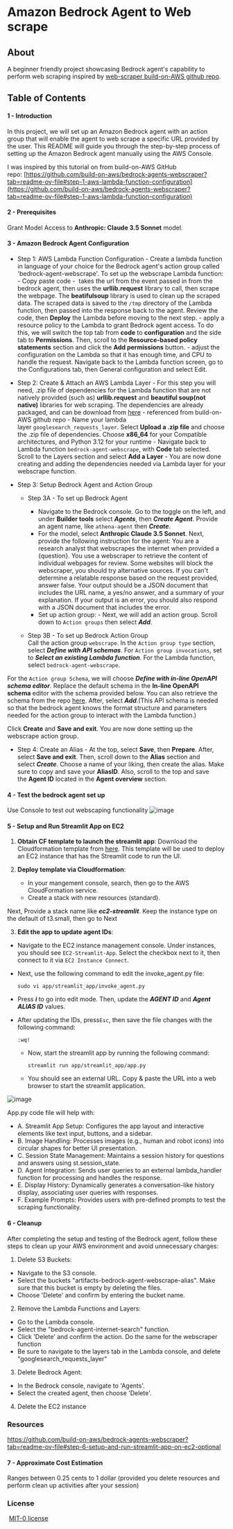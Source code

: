 # Amazon Bedrock Agent to Web scrape

## About

A beginner friendly project showcasing Bedrock agent's capability to perform web scraping inspired by [web-scraper build-on-AWS github repo](https://github.com/build-on-aws/bedrock-agents-webscraper?tab=readme-ov-file#step-1-aws-lambda-function-configuration). 

## Table of Contents
#### 1 - Introduction
In this project, we will set up an Amazon Bedrock agent with an action group that will enable the agent to web scrape a specific URL provided by the user. 
This README will guide you through the step-by-step process of setting up the Amazon Bedrock agent manually using the AWS Console.

I was inspired by this tutorial on from build-on-AWS GitHub repo: [https://github.com/build-on-aws/bedrock-agents-webscraper?tab=readme-ov-file#step-1-aws-lambda-function-configuration](https://github.com/build-on-aws/bedrock-agents-webscraper?tab=readme-ov-file#step-1-aws-lambda-function-configuration)
#### 2 -  Prerequisites

Grant Model Access to **Anthropic: Claude 3.5 Sonnet** model.
#### 3 -  Amazon Bedrock Agent Configuration 

- Step 1: AWS Lambda Function Configuration - Create a lambda function in language of your choice for the Bedrock agent's action group called 'bedrock-agent-webscrape'. To set up the webscrape Lambda function:
	    - Copy paste code -  takes the url from the event passed in from the bedrock agent, then uses the **urllib.request** library to call, then scrape the webpage. The **beatifulsoup** library is used to clean up the scraped data. The scraped data is saved to the `/tmp` directory of the Lambda function, then passed into the response back to the agent. Review the code, then **Deploy** the Lambda before moving to the next step.
	    - apply a resource policy to the Lambda to grant Bedrock agent access. To do this, we will switch the top tab from **code** to **configuration** and the side tab to **Permissions**. Then, scroll to the **Resource-based policy statements** section and click the **Add permissions** button.
	    - adjust the configuration on the Lambda so that it has enough time, and CPU to handle the request. Navigate back to the Lambda function screen, go to the Configurations tab, then General configuration and select Edit.

- Step 2: Create & Attach an AWS Lambda Layer
	    - For this step you will need, .zip file of dependencies for the Lambda function that are not natively provided (such as) **urllib.request** and **beautiful soup(not native)** libraries for web scraping. The dependencies are already packaged, and can be download from [here](https://github.com/build-on-aws/bedrock-agents-webscraper/raw/main/lambda-layer/layer-python-requests-googlesearch-beatifulsoup.zip) - referenced from build-on-AWS github repo
	    - Name your lambda layer `googlesearch_requests_layer`. Select **Upload a .zip file** and choose the .zip file of dependencies. Choose **x86_64** for your Compatible architectures, and Python 3.12 for your runtime
	    - Navigate back to Lambda function `bedrock-agent-webscrape`, with **Code** tab selected. Scroll to the Layers section and select **Add a Layer**
	    - You are now done creating and adding the dependencies needed via Lambda layer for your webscrape function.

- Step 3: Setup Bedrock Agent and Action Group

	- Step 3A - To set up Bedrock Agent 
	    - Navigate to the Bedrock console. Go to the toggle on the left, and under **Builder tools** select _**Agents**_, then _**Create Agent**_. Provide an agent name, like `athena-agent` then _**Create**_.
	    - For the model, select **Anthropic Claude 3.5 Sonnet**. Next, provide the following instruction for the agent: You are a research analyst that webscrapes the internet when provided a {question}. You use a webscraper to retrieve the content of individual webpages for review. Some websites will block the webscraper, you should try alternative sources. If you can't determine a relatable response based on the request provided, answer false. Your output should be a JSON document that includes the URL name, a yes/no answer, and a summary of your explanation. If your output is an error, you should also respond with a JSON document that includes the error.
	    - Set up action group: - Next, we will add an action group. Scroll down to `Action groups` then select _**Add**_.

	- Step 3B - To set up Bedrock Action Group     
Call the action group `webscrape`. In the `Action group type` section, select _**Define with API schemas**_. For `Action group invocations`, set to _**Select an existing Lambda function**_. For the Lambda function, select `bedrock-agent-webscrape`.
    
For the `Action group Schema`, we will choose _**Define with in-line OpenAPI schema editor**_. Replace the default schema in the **In-line OpenAPI schema** editor with the schema provided below. You can also retrieve the schema from the repo [here](https://github.com/build-on-aws/bedrock-agents-webscraper/blob/main/schema/webscrape-schema.json). After, select _**Add**_.(This API schema is needed so that the bedrock agent knows the format structure and parameters needed for the action group to interact with the Lambda function.)
				
Click **Create** and **Save and exit**. You are now done setting up the webscrape action group.
			
- Step 4: Create an Alias
	    - At the top, select **Save**, then **Prepare**. After, select **Save and exit**. Then, scroll down to the **Alias** section and select _**Create**_. Choose a name of your liking, then create the alias. Make sure to copy and save your **AliasID**. Also, scroll to the top and save the **Agent ID** located in the **Agent overview** section.
 
#### 4 - Test the bedrock agent set up 
Use  Console to test out webscaping functionality 
 ![image](https://github.com/user-attachments/assets/911507cd-ec5e-4b4c-90d9-4e83b7875975)

#### 5 - Setup and Run Streamlit App on EC2 

1. **Obtain CF template to launch the streamlit app**: Download the Cloudformation template from [here](https://github.com/build-on-aws/bedrock-agents-streamlit/blob/main/ec2-streamlit-template.yaml). This template will be used to deploy an EC2 instance that has the Streamlit code to run the UI.
    
2. **Deploy template via Cloudformation**:
    
    - In your mangement console, search, then go to the AWS CloudFormation service.
    - Create a stack with new resources (standard).

 Next, Provide a stack name like _**ec2-streamlit**_. Keep the instance type on the default of t3.small, then go to Next
 
3. **Edit the app to update agent IDs**:

- Navigate to the EC2 instance management console. Under instances, you should see `EC2-Streamlit-App`. Select the checkbox next to it, then connect to it via `EC2 Instance Connect`.

- Next, use the following command to edit the invoke_agent.py file:
    
    ```shell
    sudo vi app/streamlit_app/invoke_agent.py
    ```
    
- Press _**i**_ to go into edit mode. Then, update the _**AGENT ID**_ and _**Agent ALIAS ID**_ values.
- After updating the IDs, press`Esc`, then save the file changes with the following command:

  ```shell
  :wq!
  ```

    - Now, start the streamlit app by running the following command:
        
        ```shell
        streamlit run app/streamlit_app/app.py
        ```
        
    - You should see an external URL. Copy & paste the URL into a web browser to start the streamlit application.

![image](https://github.com/user-attachments/assets/ddeaf250-2999-4f73-b061-da840e24acd0)

App.py code file will help with:

- A. Streamlit App Setup: Configures the app layout and interactive elements like text input, buttons, and a sidebar.
- B. Image Handling: Processes images (e.g., human and robot icons) into circular shapes for better UI presentation.
- C. Session State Management: Maintains a session history for questions and answers using st.session_state.
- D. Agent Integration: Sends user queries to an external lambda_handler function for processing and handles the response.
- E. Display History: Dynamically generates a conversation-like history display, associating user queries with responses.
- F. Example Prompts: Provides users with pre-defined prompts to test the scraping functionality.

#### 6 - Cleanup

After completing the setup and testing of the Bedrock agent, follow these steps to clean up your AWS environment and avoid unnecessary charges:

1. Delete S3 Buckets:

- Navigate to the S3 console.
- Select the buckets "artifacts-bedrock-agent-webscrape-alias". Make sure that this bucket is empty by deleting the files.
- Choose 'Delete' and confirm by entering the bucket name.

2. Remove the Lambda Functions and Layers:

- Go to the Lambda console.
- Select the "bedrock-agent-internet-search" function.
- Click 'Delete' and confirm the action. Do the same for the webscraper function
- Be sure to navigate to the layers tab in the Lambda console, and delete "googlesearch_requests_layer"

3. Delete Bedrock Agent:

- In the Bedrock console, navigate to 'Agents'.
- Select the created agent, then choose 'Delete'.

 4. Delete the EC2 instance 
### Resources

https://github.com/build-on-aws/bedrock-agents-webscraper?tab=readme-ov-file#step-6-setup-and-run-streamlit-app-on-ec2-optional

#### 7 - Approximate Cost Estimation 

Ranges between 0.25 cents to 1 dollar (provided you delete resources and perform clean up activities after your session)

### License

 [MIT-0 license](https://github.com/lulu3202/bedrock_web_crawler_agent#MIT-0-1-ov-file)


